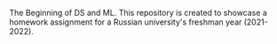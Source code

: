 The Beginning of DS and ML.
This repository is created to showcase a homework assignment for a Russian university's freshman year (2021-2022).


